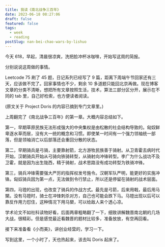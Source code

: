 ```yaml
---
title: 我读《南北战争三百年》
date: 2023-06-18 08:27:06
draft: false
featured: false
tags:
  - week
  - reading
postSlug: nan-bei-chao-wars-by-lishuo
---
```


今天 618，早起，清晨很凉爽，洗把脸冲杯冰咖啡，开始写这周的简报。

分别说说这周做的事情。

Leetcode 75 刷了 45 题，日记系列已经写了 9 篇，距离下周端午节回家还有三天，应该做不完了。回家事情也不少，剩余 10 多道题只能回北京再做。现在博客文章的分类不清晰，想把所有文章按照生活，技术，算法三部分区分开，展示在不同的 tab 里，自己好检索，也方便读者阅读。

(原文关于 Project Doris 的内容已摘到专门文章里。)

上周翻完了《南北战争三百年》的第一章。大概内容总结如下。

第一，早期草原民族无法形成强大的中央集权是由松散的社会结构导致的。匈奴鲜卑逐水草而居，没有大一统的概念和习惯。即使某一时间有一个强力领袖统一部落，但是领袖消亡以后部落还会重回分散的状态。

第二，早期骑兵是弓骑，主要靠射箭，北方游牧民族善于骑射。从卫青霍去病时代开始，汉朝骑兵开始从弓骑向铁骑转型，从骑射向冲锋转型。李广为什么战功不及卫霍，就是因为出生陇西，精于骑射，战术思路没有成功转型为铁骑冲锋。

第三，骑兵冲锋需要强大严厉的指挥权发号施令。汉朝军队严明，能更好的实施冲锋。匈奴骑兵因为第一点，无法做到令行禁止，所以还是停留在骑射的战术层面。

第四，马镫的出现，也改变了骑兵的作战方式。最先是弓箭，后来用戟，最后用马槊。没有马镫时，骑士在冲锋刺杀对方，自己也可能会跌下马。马镫出现以后可以靠反作用力怼住，这种情况下用马槊，可以给敌人来个透心凉。

学术论文不如社科读物好看，后面两章粗略翻了一下，细致讲解魏晋南北朝的几场大战，很精彩。但是感觉最近看魏晋的题材比较多，准备放放，有空再回看。

接下来准备看《小而美》，讲创业经营的，学习一下。

写到这里，一个小时了，天也热起来，该去叫 Doris 起床了。
